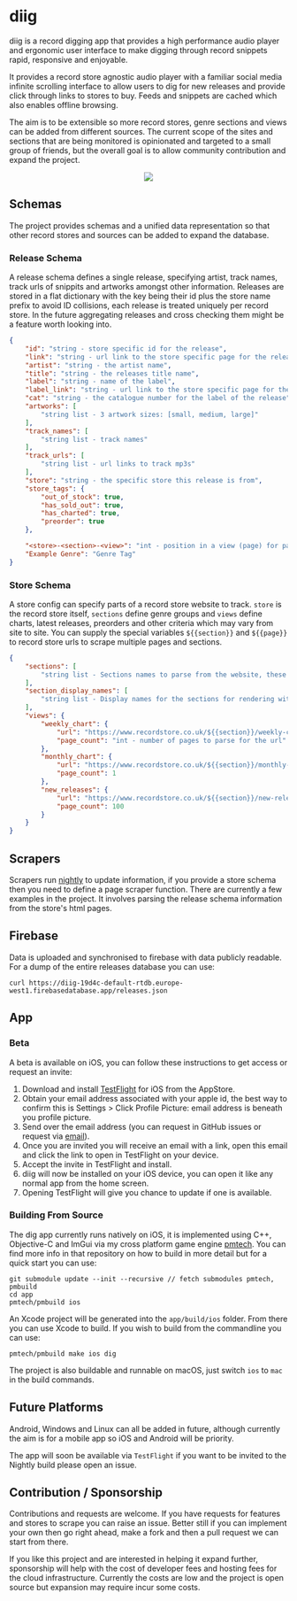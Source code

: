 # diig

diig is a record digging app that provides a high performance audio player and ergonomic user interface to make digging through record snippets rapid, responsive and enjoyable.

It provides a record store agnostic audio player with a familiar social media infinite scrolling interface to allow users to dig for new releases and provide click through links to stores to buy. Feeds and snippets are cached which also enables offline browsing.

The aim is to be extensible so more record stores, genre sections and views can be added from different sources. The current scope of the sites and sections that are being monitored is opinionated and targeted to a small group of friends, but the overall goal is to allow community contribution and expand the project.

<p align="center">
    <img src="https://github.com/polymonster/dig/raw/main/media/dig.gif"/>
</p>

## Schemas

The project provides schemas and a unified data representation so that other record stores and sources can be added to expand the database.

### Release Schema

A release schema defines a single release, specifying artist, track names, track urls of snippits and artworks amongst other information. Releases are stored in a flat dictionary with the key being their id plus the store name prefix to avoid ID collisions, each release is treated uniquely per record store. In the future aggregating releases and cross checking them might be a feature worth looking into.

```json
{
    "id": "string - store specific id for the release",
    "link": "string - url link to the store specific page for the release",
    "artist": "string - the artist name",
    "title": "string - the releases title name",
    "label": "string - name of the label",
    "label_link": "string - url link to the store specific page for the label",
    "cat": "string - the catalogue number for the label of the release",
    "artworks": [
        "string list - 3 artwork sizes: [small, medium, large]"
    ],
    "track_names": [
        "string list - track names"
    ],
    "track_urls": [
        "string list - url links to track mp3s"
    ],
    "store": "string - the specific store this release is from",
    "store_tags": {
        "out_of_stock": true,
        "has_sold_out": true,
        "has_charted": true,
        "preorder": true
    },

    "<store>-<section>-<view>": "int - position in a view (page) for particular store and section (genre group)",
    "Example Genre": "Genre Tag"
}
```

### Store Schema

A store config can specify parts of a record store website to track. `store` is the record store itself, `sections` define genre groups and `views` define charts, latest releases, preorders and other criteria which may vary from site to site. You can supply the special variables `${{section}}` and `${{page}}` to record store urls to scrape multiple pages and sections.

```json
{
    "sections": [
        "string list - Sections names to parse from the website, these strings will appear in the website urls",
    ],
    "section_display_names": [
        "string list - Display names for the sections for rendering within the app"
    ],
    "views": {
        "weekly_chart": {
            "url": "https://www.recordstore.co.uk/${{section}}/weekly-chart",
            "page_count": "int - number of pages to parse for the url"
        },
        "monthly_chart": {
            "url": "https://www.recordstore.co.uk/${{section}}/monthly-chart",
            "page_count": 1
        },
        "new_releases": {
            "url": "https://www.recordstore.co.uk/${{section}}/new-releases/page-${{page}}",
            "page_count": 100
        }
    }
}
```

## Scrapers

Scrapers run [nightly](https://github.com/polymonster/dig/actions) to update information, if you provide a store schema then you need to define a page scraper function. There are currently a few examples in the project. It involves parsing the release schema information from the store's html pages.

## Firebase

Data is uploaded and synchronised to firebase with data publicly readable. For a dump of the entire releases database you can use:

```text
curl https://diig-19d4c-default-rtdb.europe-west1.firebasedatabase.app/releases.json
```

## App

### Beta

A beta is available on iOS, you can follow these instructions to get access or request an invite:

1. Download and install [TestFlight](https://apps.apple.com/us/app/testflight/id899247664/) for iOS from the AppStore.
2. Obtain your email address associated with your apple id, the best way to confirm this is Settings > Click Profile Picture: email address is beneath you profile picture.
3. Send over the email address (you can request in GitHub issues or request via [email](polymonster@icloud.com)).
4. Once you are invited you will receive an email with a link, open this email and click the link to open in TestFlight on your device.
5. Accept the invite in TestFlight and install.
6. diig will now be installed on your iOS device, you can open it like any normal app from the home screen.
7. Opening TestFlight will give you chance to update if one is available.

### Building From Source

The dig app currently runs natively on iOS, it is implemented using C++, Objective-C and ImGui via my cross platform game engine [pmtech](https://github.com/polymonster/pmtech). You can find more info in that repository on how to build in more detail but for a quick start you can use:

```text
git submodule update --init --recursive // fetch submodules pmtech, pmbuild
cd app
pmtech/pmbuild ios
```

An Xcode project will be generated into the `app/build/ios` folder. From there you can use Xcode to build. If you wish to build from the commandline you can use:

```text
pmtech/pmbuild make ios dig
```

The project is also buildable and runnable on macOS, just switch `ios` to `mac` in the build commands.

## Future Platforms

Android, Windows and Linux can all be added in future, although currently the aim is for a mobile app so iOS and Android will be priority.

The app will soon be available via `TestFlight` if you want to be invited to the Nightly build please open an issue.

## Contribution / Sponsorship

Contributions and requests are welcome. If you have requests for features and stores to scrape you can raise an issue. Better still if you can implement your own then go right ahead, make a fork and then a pull request we can start from there.

If you like this project and are interested in helping it expand further, sponsorship will help with the cost of developer fees and hosting fees for the cloud infrastructure. Currently the costs are low and the project is open source but expansion may require incur some costs.
